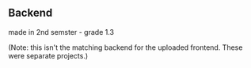 ## Backend
made in 2nd semster - grade 1.3

(Note: this isn't the matching backend for the uploaded frontend. These were separate projects.)
